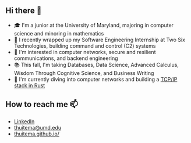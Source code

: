 ## Hi there 👋
- 🎓 I'm a junior at the University of Maryland, majoring in computer science and minoring in mathematics
- 💼 I recently wrapped up my Software Engineering Internship at Two Six Technologies, building command and control (C2) systems
- 🧐 I'm interested in computer networks, secure and resilient communications, and backend engineering
- 📚 This fall, I'm taking Databases, Data Science, Advanced Calculus, Wisdom Through Cognitive Science, and Business Writing
- 🔨 I'm currently diving into computer networks and building a [TCP/IP stack in Rust](https://github.com/THuitema/TCP-IP-Stack)

## How to reach me 📫
- [LinkedIn](https://www.linkedin.com/in/thomas-huitema/)
- thuitema@umd.edu
- [thuitema.github.io/](https://thuitema.github.io/)
